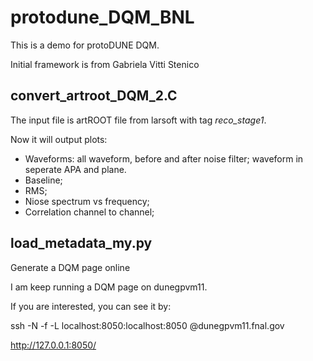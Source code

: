 # protodune_DQM_BNL

This is a demo for protoDUNE DQM.

Initial framework is from Gabriela Vitti Stenico 

## convert_artroot_DQM_2.C 

The input file is artROOT file from larsoft with tag *reco_stage1*.

Now it will output plots:

- Waveforms: all waveform, before and after noise filter; waveform in seperate APA and plane.
- Baseline;
- RMS;
- Niose spectrum vs frequency;
- Correlation channel to channel;

## load_metadata_my.py

Generate a DQM page online


I am keep running a DQM page on dunegpvm11. 

If you are interested, you can see it by:

  
  ssh -N -f -L localhost:8050:localhost:8050 <username>@dunegpvm11.fnal.gov
  
  
  http://127.0.0.1:8050/
  
